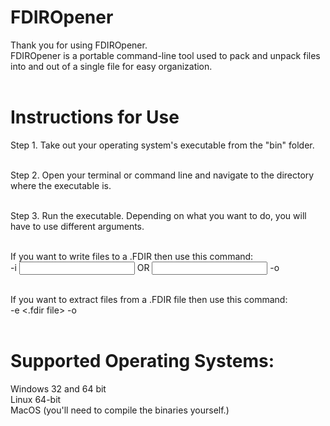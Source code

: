 # FDIROpener<br>

Thank you for using FDIROpener.<br>
FDIROpener is a portable command-line tool used to pack and unpack files into and out of a single file for easy organization.<br><br>

# Instructions for Use<br>

Step 1. Take out your operating system's executable from the "bin" folder.<br><br>

Step 2. Open your terminal or command line and navigate to the directory where the executable is.<br><br>

Step 3. Run the executable. Depending on what you want to do, you will have to use different arguments.<br><br>

If you want to write files to a .FDIR then use this command:<br>
<executable> -i <input file> OR <input folder> -o <fdir name><br><br>

If you want to extract files from a .FDIR file then use this command:<br>
<executable> -e <.fdir file> -o <output directory to write all files to><br><br>


# Supported Operating Systems:<br>

Windows 32 and 64 bit<br>
Linux 64-bit<br>
MacOS (you'll need to compile the binaries yourself.)